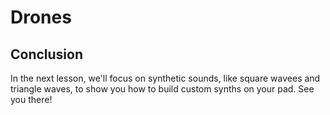 # Drones

## Conclusion

In the next lesson, we'll focus on synthetic sounds, like square wavees and triangle waves, to show you how to build custom synths on your pad. See you there!
